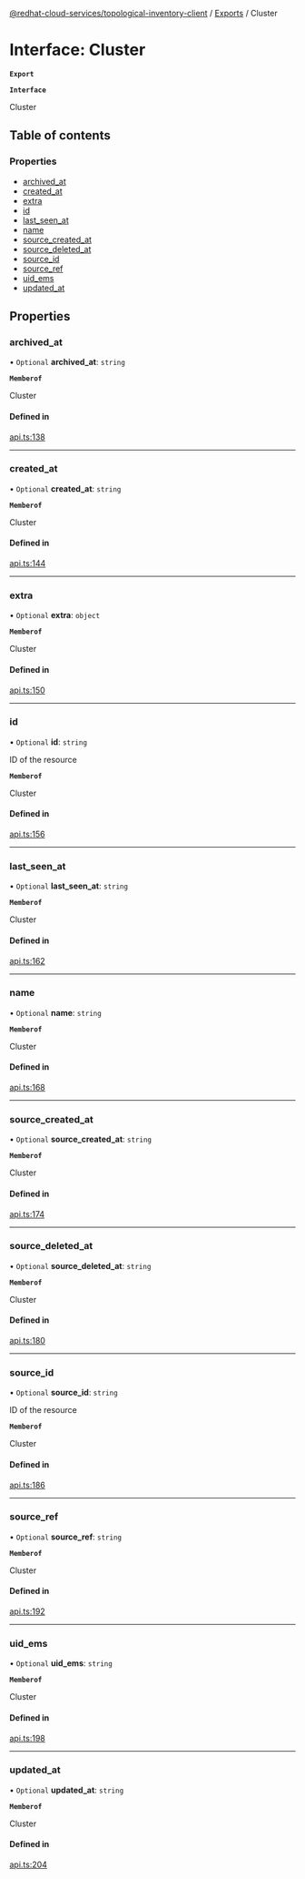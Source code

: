 [@redhat-cloud-services/topological-inventory-client](../README.md) / [Exports](../modules.md) / Cluster

# Interface: Cluster

**`Export`**

**`Interface`**

Cluster

## Table of contents

### Properties

- [archived\_at](Cluster.md#archived_at)
- [created\_at](Cluster.md#created_at)
- [extra](Cluster.md#extra)
- [id](Cluster.md#id)
- [last\_seen\_at](Cluster.md#last_seen_at)
- [name](Cluster.md#name)
- [source\_created\_at](Cluster.md#source_created_at)
- [source\_deleted\_at](Cluster.md#source_deleted_at)
- [source\_id](Cluster.md#source_id)
- [source\_ref](Cluster.md#source_ref)
- [uid\_ems](Cluster.md#uid_ems)
- [updated\_at](Cluster.md#updated_at)

## Properties

### archived\_at

• `Optional` **archived\_at**: `string`

**`Memberof`**

Cluster

#### Defined in

[api.ts:138](https://github.com/mkholjuraev/javascript-clients/blob/master/packages/topological-inventory/api.ts#L138)

___

### created\_at

• `Optional` **created\_at**: `string`

**`Memberof`**

Cluster

#### Defined in

[api.ts:144](https://github.com/mkholjuraev/javascript-clients/blob/master/packages/topological-inventory/api.ts#L144)

___

### extra

• `Optional` **extra**: `object`

**`Memberof`**

Cluster

#### Defined in

[api.ts:150](https://github.com/mkholjuraev/javascript-clients/blob/master/packages/topological-inventory/api.ts#L150)

___

### id

• `Optional` **id**: `string`

ID of the resource

**`Memberof`**

Cluster

#### Defined in

[api.ts:156](https://github.com/mkholjuraev/javascript-clients/blob/master/packages/topological-inventory/api.ts#L156)

___

### last\_seen\_at

• `Optional` **last\_seen\_at**: `string`

**`Memberof`**

Cluster

#### Defined in

[api.ts:162](https://github.com/mkholjuraev/javascript-clients/blob/master/packages/topological-inventory/api.ts#L162)

___

### name

• `Optional` **name**: `string`

**`Memberof`**

Cluster

#### Defined in

[api.ts:168](https://github.com/mkholjuraev/javascript-clients/blob/master/packages/topological-inventory/api.ts#L168)

___

### source\_created\_at

• `Optional` **source\_created\_at**: `string`

**`Memberof`**

Cluster

#### Defined in

[api.ts:174](https://github.com/mkholjuraev/javascript-clients/blob/master/packages/topological-inventory/api.ts#L174)

___

### source\_deleted\_at

• `Optional` **source\_deleted\_at**: `string`

**`Memberof`**

Cluster

#### Defined in

[api.ts:180](https://github.com/mkholjuraev/javascript-clients/blob/master/packages/topological-inventory/api.ts#L180)

___

### source\_id

• `Optional` **source\_id**: `string`

ID of the resource

**`Memberof`**

Cluster

#### Defined in

[api.ts:186](https://github.com/mkholjuraev/javascript-clients/blob/master/packages/topological-inventory/api.ts#L186)

___

### source\_ref

• `Optional` **source\_ref**: `string`

**`Memberof`**

Cluster

#### Defined in

[api.ts:192](https://github.com/mkholjuraev/javascript-clients/blob/master/packages/topological-inventory/api.ts#L192)

___

### uid\_ems

• `Optional` **uid\_ems**: `string`

**`Memberof`**

Cluster

#### Defined in

[api.ts:198](https://github.com/mkholjuraev/javascript-clients/blob/master/packages/topological-inventory/api.ts#L198)

___

### updated\_at

• `Optional` **updated\_at**: `string`

**`Memberof`**

Cluster

#### Defined in

[api.ts:204](https://github.com/mkholjuraev/javascript-clients/blob/master/packages/topological-inventory/api.ts#L204)
